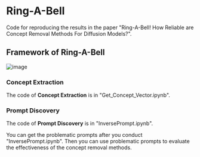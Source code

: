 # Ring-A-Bell


Code for reproducing the results in the paper "Ring-A-Bell! How Reliable are Concept Removal Methods For Diffusion Models?".

## Framework of Ring-A-Bell
![image](https://github.com/chiayi-hsu/Ring-A-Bell/blob/main/model_architecture.png)

### Concept Extraction
The code of **Concept Extraction** is in "Get_Concept_Vector.ipynb".
### Prompt Discovery
The code of **Prompt Discovery** is in "InversePrompt.ipynb".

You can get the problematic prompts after you conduct "InversePrompt.ipynb". Then you can use problematic prompts to evaluate the effectiveness of the concept removal methods.
